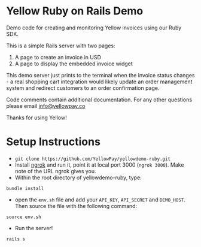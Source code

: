 Yellow Ruby on Rails Demo
=========================

Demo code for creating and monitoring Yellow invoices using our Ruby SDK.

This is a simple Rails server with two pages:

1. A page to create an invoice in USD
2. A page to display the embedded invoice widget


This demo server just prints to the terminal when the invoice status changes - a real shopping cart integration would likely update an order management system and redirect customers to an order confirmation page.

Code comments contain additional documentation. For any other questions please email info@yellowpay.co

Thanks for using Yellow!

Setup Instructions
==================

* `git clone https://github.com/YellowPay/yellowdemo-ruby.git`
* Install [ngrok](https://ngrok.com) and run it, point it at local port 3000 (`ngrok 3000`). Make note of the URL ngrok gives you.
* Within the root directory of yellowdemo-ruby, type:
```
bundle install
```
* open the `env.sh` file and add your `API_KEY`, `API_SECRET` and `DEMO_HOST`. Then source the file with the following command:
```
source env.sh
```
* Run the server!
```
rails s
```